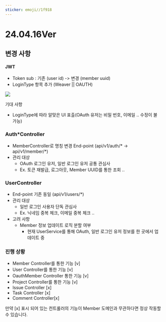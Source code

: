 ```yaml
---
sticker: emoji//1f918
---
```

# 24.04.16Ver

## 변경 사항
#### JWT
- Token sub : 기존 (user id) -> 변경 (member uuid)
- LoginType 항목 추가 (Weaver || OAUTH)

![](https://i.imgur.com/uypyl5p.png)


기대 사항
- LoginType에 따라 알맞은 UI 표출(OAuth 유저는 비밀 번호, 이메일 .. 수정이 불가능)

### Auth*Controller
- MemberController로 명칭 변경 End-point (api/v1/auth/* -> api/v1/member/*)
- 관리 대상
  - OAuth 로그인 유저, 일반 로그인 유저 공통 관심사
  - Ex. 토큰 재발급, 로그아웃, Member UUID를 통한 조회 ..

### UserController
- End-point 기존 동일 (api/v1/users/*)
- 관리 대상
  - 일반 로그인 사용자 단독 관심사
  - Ex. 닉네임 중복 체크, 이메일 중복 체크 ..
- 고려 사항
  - Member 정보 업데이트 로직 분할 여부
    - 현재 UserService를 통해 OAuth, 일반 로그인 유저 정보를 한 곳에서 업데이트 중

### 진행 상황

- Member Controller를 통한 기능 [v]
- User Controller를 통한 기능 [v]
- OauthMember Controller 통한 기능 [v]
- Project Controller를 통한 기능 [v]
- Issue Controller [x]
- Task Controller [x]
- Comment Controller[x]

만약 [x] 표시 되어 있는 컨트롤러의 기능이 Member 도메인과 무관하다면 정상 작동할 수 있습니다.